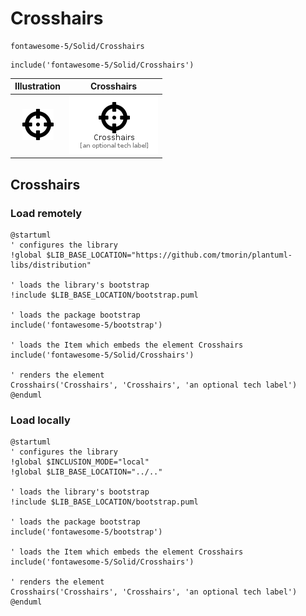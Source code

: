 # Crosshairs


```text
fontawesome-5/Solid/Crosshairs
```

```text
include('fontawesome-5/Solid/Crosshairs')
```



| Illustration | Crosshairs |
| :---: | :---: |
| ![illustration for Illustration](../../fontawesome-5/Solid/Crosshairs.png) | ![illustration for Crosshairs](../../fontawesome-5/Solid/Crosshairs.Local.png) |




## Crosshairs

### Load remotely
```plantuml
@startuml
' configures the library
!global $LIB_BASE_LOCATION="https://github.com/tmorin/plantuml-libs/distribution"

' loads the library's bootstrap
!include $LIB_BASE_LOCATION/bootstrap.puml

' loads the package bootstrap
include('fontawesome-5/bootstrap')

' loads the Item which embeds the element Crosshairs
include('fontawesome-5/Solid/Crosshairs')

' renders the element
Crosshairs('Crosshairs', 'Crosshairs', 'an optional tech label')
@enduml
```

### Load locally
```plantuml
@startuml
' configures the library
!global $INCLUSION_MODE="local"
!global $LIB_BASE_LOCATION="../.."

' loads the library's bootstrap
!include $LIB_BASE_LOCATION/bootstrap.puml

' loads the package bootstrap
include('fontawesome-5/bootstrap')

' loads the Item which embeds the element Crosshairs
include('fontawesome-5/Solid/Crosshairs')

' renders the element
Crosshairs('Crosshairs', 'Crosshairs', 'an optional tech label')
@enduml
```

